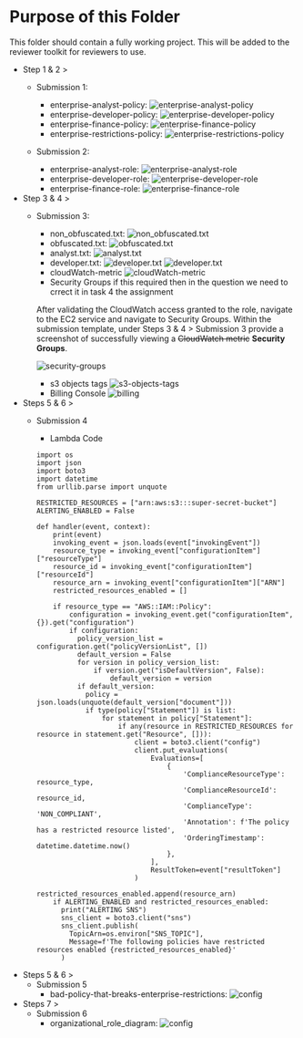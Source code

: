 # Purpose of this Folder

This folder should contain a fully working project. This will be added to the reviewer toolkit for reviewers to use.

* Step 1 & 2 >
  * Submission 1:

    * enterprise-analyst-policy:
      ![enterprise-analyst-policy](enterprise-analyst-policy.png?raw=true "enterprise-analyst-policy")
    * enterprise-developer-policy:
      ![enterprise-developer-policy](enterprise-developer-policy.png?raw=true "enterprise-developer-policy")
    * enterprise-finance-policy:
      ![enterprise-finance-policy](enterprise-finance-policy.png?raw=true "enterprise-finance-policy")
    * enterprise-restrictions-policy:
      ![enterprise-restrictions-policy](enterprise-restrictions-policy.png?raw=true "enterprise-restrictions-policy")
  * Submission 2:

    * enterprise-analyst-role:
      ![enterprise-analyst-role](enterprise-analyst-role.png?raw=true "enterprise-analyst-role")
    * enterprise-developer-role:
      ![enterprise-developer-role](enterprise-developer-role.png?raw=true "enterprise-developer-role")
    * enterprise-finance-role:
      ![enterprise-finance-role](enterprise-finance-role.png?raw=true "enterprise-finance-role")
* Step 3 & 4 >
  * Submission 3:

    * non_obfuscated.txt:
      ![non_obfuscated.txt](enterprise-analyst-role-non_obfuscated.png?raw=true "enterprise-analyst-role")
    * obfuscated.txt:
      ![obfuscated.txt](enterprise-analyst-role_obfuscated.png?raw=true "enterprise-analyst-role")
    * analyst.txt:
      ![analyst.txt](analyst.png?raw=true "enterprise-analyst-role")
    * developer.txt:
      ![developer.txt](developer.png?raw=true "enterprise-developer-role")
      ![developer.txt](developer_2.png?raw=true "enterprise-developer-role")
    * cloudWatch-metric
      ![cloudWatch-metric](cloudWatch-metric.png?raw=true "enterprise-developer-role")
    * Security Groups
      if this required then in the question we need to crrect it in task 4 the assignment

    After validating the CloudWatch access granted to the role, navigate to the EC2 service and navigate to Security Groups. Within the submission template, under Steps 3 & 4 > Submission 3 provide a screenshot of successfully viewing a ~~CloudWatch metric~~ **Security Groups**.

    ![security-groups](security-groups.png?raw=true "enterprise-developer-role")

    * s3 objects tags
      ![s3-objects-tags](s3_objects_tags.png?raw=true "aws cli")
    * Billing Console
      ![billing](billing.png?raw=true "enterprise-finance-role")
* Steps 5 & 6 >
  * Submission 4

    * Lambda Code

    ```
    import os
    import json
    import boto3
    import datetime
    from urllib.parse import unquote

    RESTRICTED_RESOURCES = ["arn:aws:s3:::super-secret-bucket"]
    ALERTING_ENABLED = False

    def handler(event, context):
        print(event)
        invoking_event = json.loads(event["invokingEvent"])
        resource_type = invoking_event["configurationItem"]["resourceType"]
        resource_id = invoking_event["configurationItem"]["resourceId"]
        resource_arn = invoking_event["configurationItem"]["ARN"]
        restricted_resources_enabled = []

        if resource_type == "AWS::IAM::Policy":
            configuration = invoking_event.get("configurationItem", {}).get("configuration")
            if configuration:
              policy_version_list = configuration.get("policyVersionList", [])
              default_version = False
              for version in policy_version_list:
                  if version.get("isDefaultVersion", False):
                      default_version = version
              if default_version:
                policy = json.loads(unquote(default_version["document"]))
                if type(policy["Statement"]) is list:
                    for statement in policy["Statement"]:
                        if any(resource in RESTRICTED_RESOURCES for resource in statement.get("Resource", [])):
                            client = boto3.client("config")
                            client.put_evaluations(
                                Evaluations=[
                                    {
                                        'ComplianceResourceType': resource_type,
                                        'ComplianceResourceId': resource_id,
                                        'ComplianceType': 'NON_COMPLIANT',
                                        'Annotation': f'The policy has a restricted resource listed',
                                        'OrderingTimestamp': datetime.datetime.now()
                                    },
                                ],
                                ResultToken=event["resultToken"]
                            )
                            restricted_resources_enabled.append(resource_arn)
        if ALERTING_ENABLED and restricted_resources_enabled:
          print("ALERTING SNS")
          sns_client = boto3.client("sns")
          sns_client.publish(
            TopicArn=os.environ["SNS_TOPIC"],
            Message=f'The following policies have restricted resources enabled {restricted_resources_enabled}'
          )
    ```
* Steps 5 & 6 >
  * Submission 5
    * bad-policy-that-breaks-enterprise-restrictions:
      ![config](bad-policy-that-breaks-enterprise-restrictions.png?raw=true "Noncompliant")
* Steps 7 >
  * Submission 6
    * organizational_role_diagram:
      ![config](organizational_role_diagram.drawio.png?raw=true "drawio")
